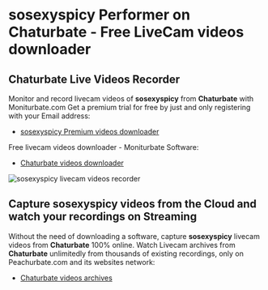 # sosexyspicy Performer on Chaturbate - Free LiveCam videos downloader

## Chaturbate Live Videos Recorder

Monitor and record livecam videos of **sosexyspicy** from **Chaturbate** with Moniturbate.com
Get a premium trial for free by just and only registering with your Email address:
* [sosexyspicy Premium videos downloader](https://moniturbate.com/request-demo-licence-key.html)

Free livecam videos downloader - Moniturbate Software:
* [Chaturbate videos downloader](https://moniturbate.com/moniturbate-download-software.html)

![sosexyspicy livecam videos recorder](https://peachurnet.com/templates/moniturbate-software.png)


## Capture sosexyspicy videos from the Cloud and watch your recordings on Streaming

Without the need of downloading a software, capture **sosexyspicy** livecam videos from **Chaturbate** 100% online.
Watch Livecam archives from **Chaturbate** unlimitedly from thousands of existing recordings, only on Peachurbate.com and its websites network:
* [Chaturbate videos archives](https://peachurnet.com/)